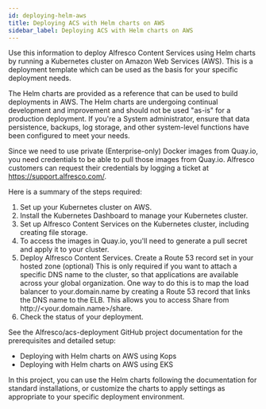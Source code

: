 ```yaml
---
id: deploying-helm-aws
title: Deploying ACS with Helm charts on AWS
sidebar_label: Deploying ACS with Helm charts on AWS
---
```


Use this information to deploy Alfresco Content Services using Helm charts by running a Kubernetes cluster on Amazon Web Services (AWS). This is a deployment template which can be used as the basis for your specific deployment needs.

The Helm charts are provided as a reference that can be used to build deployments in AWS. The Helm charts are undergoing continual development and improvement and should not be used "as-is" for a production deployment. If you're a System administrator, ensure that data persistence, backups, log storage, and other system-level functions have been configured to meet your needs.

Since we need to use private (Enterprise-only) Docker images from Quay.io, you need credentials to be able to pull those images from Quay.io. Alfresco customers can request their credentials by logging a ticket at https://support.alfresco.com/.

Here is a summary of the steps required:

1. Set up your Kubernetes cluster on AWS.
2. Install the Kubernetes Dashboard to manage your Kubernetes cluster.
3. Set up Alfresco Content Services on the Kubernetes cluster, including creating file storage.
4. To access the images in Quay.io, you'll need to generate a pull secret and apply it to your cluster.
5. Deploy Alfresco Content Services.
   Create a Route 53 record set in your hosted zone (optional)
   This is only required if you want to attach a specific DNS name to the cluster, so that applications are available across your global organization. One way to do this is to map the load balancer to your.domain.name by creating a Route 53 record that links the DNS name to the ELB. This allows you to access Share from http://<your.domain.name>/share.
6. Check the status of your deployment.

See the Alfresco/acs-deployment GitHub project documentation for the prerequisites and detailed setup:

* Deploying with Helm charts on AWS using Kops
* Deploying with Helm charts on AWS using EKS

In this project, you can use the Helm charts following the documentation for standard installations, or customize the charts to apply settings as appropriate to your specific deployment environment.